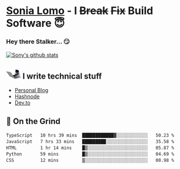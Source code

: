 # [Sonia Lomo](https://sonylomo.github.io/) - I ~~Break~~ ~~Fix~~ Build Software 😇
### Hey there Stalker... 😏 

<a href="https://github.com/sonylomo/github-readme-stats">
  <img align="center" src="https://media.giphy.com/media/lU05nFSW6Y2A/giphy.gif" alt="Sony's github stats" />
</a>

## <img src="assets/devcat.gif" width="40"> I write technical stuff
- [Personal Blog](https://www.sonylomo.dev/blog)
- [Hashnode](https://sonylomo.hashnode.dev/)
- [Dev.to](https://dev.to/sonylomo)

## 🤡 On the Grind
<!--START_SECTION:waka-->

```txt
TypeScript   10 hrs 39 mins  ████████████▓░░░░░░░░░░░░   50.23 %
JavaScript   7 hrs 33 mins   █████████░░░░░░░░░░░░░░░░   35.58 %
HTML         1 hr 14 mins    █▒░░░░░░░░░░░░░░░░░░░░░░░   05.87 %
Python       59 mins         █▒░░░░░░░░░░░░░░░░░░░░░░░   04.69 %
CSS          12 mins         ▒░░░░░░░░░░░░░░░░░░░░░░░░   00.98 %
```

<!--END_SECTION:waka-->
